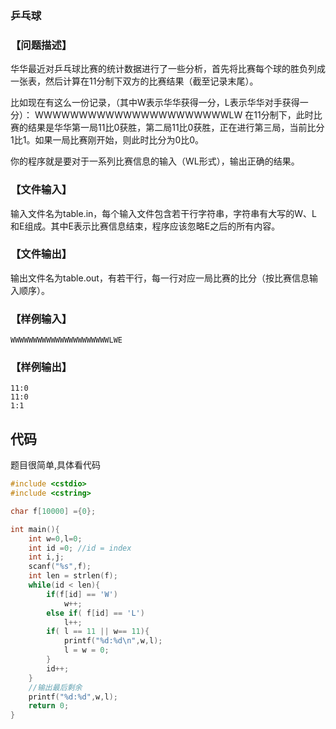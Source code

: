 ### 乒乓球

### 【问题描述】

华华最近对乒乓球比赛的统计数据进行了一些分析，首先将比赛每个球的胜负列成一张表，然后计算在11分制下双方的比赛结果（截至记录末尾）。 

比如现在有这么一份记录，（其中W表示华华获得一分，L表示华华对手获得一分）： WWWWWWWWWWWWWWWWWWWWWWLW 在11分制下，此时比赛的结果是华华第一局11比0获胜，第二局11比0获胜，正在进行第三局，当前比分1比1。如果一局比赛刚开始，则此时比分为0比0。 

你的程序就是要对于一系列比赛信息的输入（WL形式），输出正确的结果。 


### 【文件输入】

输入文件名为table.in，每个输入文件包含若干行字符串，字符串有大写的W、L和E组成。其中E表示比赛信息结束，程序应该忽略E之后的所有内容。


### 【文件输出】

输出文件名为table.out，有若干行，每一行对应一局比赛的比分（按比赛信息输入顺序）。

### 【样例输入】

```
WWWWWWWWWWWWWWWWWWWWWWLWE
```
### 【样例输出】

```
11:0
11:0
1:1
```

## 代码

题目很简单,具体看代码

```c
#include <cstdio>
#include <cstring>

char f[10000] ={0};

int main(){
    int w=0,l=0;
    int id =0; //id = index
    int i,j;
    scanf("%s",f);
    int len = strlen(f);
    while(id < len){
        if(f[id] == 'W')
            w++;
        else if( f[id] == 'L')
            l++;
        if( l == 11 || w== 11){
            printf("%d:%d\n",w,l);
            l = w = 0;
        }
        id++;
    }
    //输出最后剩余
    printf("%d:%d",w,l);
    return 0;
}
```
